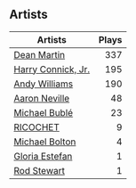 ## Artists
Artists | Plays 
----- | -----: 
[Dean Martin](/artists/dean-martin-6555) | 337
[Harry Connick, Jr.](/artists/harry-connick-jr-41411) | 195
[Andy Williams](/artists/andy-williams-16425) | 190
[Aaron Neville](/artists/aaron-neville-384) | 48
[Michael Bublé](/artists/michael-buble-58319) | 23
[RICOCHET](/artists/ricochet-30404504) | 9
[Michael Bolton](/artists/michael-bolton-5090) | 4
[Gloria Estefan](/artists/gloria-estefan-31888) | 1
[Rod Stewart](/artists/rod-stewart-2202) | 1

